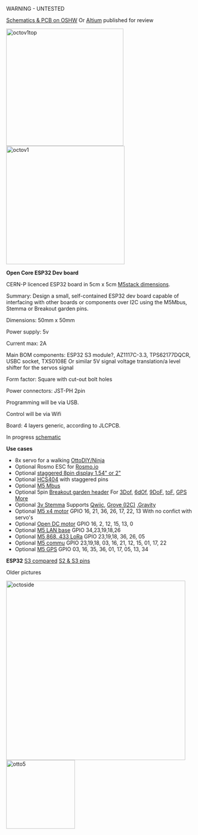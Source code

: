 WARNING - UNTESTED

[Schematics & PCB on OSHW](https://oshwlab.com/Rosmo/Octocore) Or [Altium](https://365.altium.com/files/BA03C7A3-E264-4782-99DA-AFD7CA988E91?openedFrom=files) published for review

<img width="314" alt="octov1top" src="https://user-images.githubusercontent.com/400875/152676904-e26c99aa-717f-48e1-9abb-caa9c4d02ac9.png">
<img width="317" alt="octov1" src="https://user-images.githubusercontent.com/400875/152676917-6fbd343d-e27f-4108-8f4d-84f5609c7052.png">


**Open Core ESP32 Dev board**

CERN-P licenced ESP32 board  in 5cm x 5cm [M5stack dimensions](https://shop.m5stack.com/collections/stack-series).

Summary: Design a small, self-contained ESP32 dev board capable of interfacing with other boards or components over I2C using the M5Mbus, Stemma or Breakout garden pins.

Dimensions: 50mm x 50mm

Power supply: 5v 

Current max: 2A

Main BOM components: ESP32 S3 module?, AZ1117C-3.3, TPS62177DQCR, USBC socket, TXS0108E Or similar 5V signal voltage translation/a level shifter for the servos signal

Form factor: Square with cut-out bolt holes

Power connectors: JST-PH 2pin

Programming will be via USB.

Control will be via Wifi

Board: 4 layers generic, according to JLCPCB.

In progress [schematic](https://easyeda.com/editor#id=da7541c8079445a7816d1372d3d80049)


**Use cases**
- 8x servo for a walking [OttoDIY/Ninja](https://www.ottodiy.com/) 
- Optional Rosmo ESC for [Rosmo.io](https://rosmo.io)
- Optional [staggered 8pin display 1.54" or 2"](http://www.lcdwiki.com/1.54inch_IPS_Module)
- Optional [HCS404](https://github.com/rosmo-robot/Rosmo_3D/issues/6) with staggered pins
- Optional [M5 Mbus](https://forum.m5stack.com/topic/360/m5stack-fire-pinout-leaflet)
- Optional 5pin [Breakout garden header](https://shop.pimoroni.com/collections/breakout-garden) For [3Dof](https://shop.pimoroni.com/products/msa301-3dof-motion-sensor-breakout), [6dOf](https://shop.pimoroni.com/products/lsm303d-6dof-motion-sensor-breakout), [9DoF](https://shop.pimoroni.com/products/icm20948),  [toF](https://shop.pimoroni.com/products/vl53l1x-breakout), [GPS](https://shop.pimoroni.com/products/pa1010d-gps-breakout) [More](https://shop.pimoroni.com/?q=breakout+garden)
- Optional [3v Stemma](https://www.tomshardware.com/features/stemma-vs-qwiic-vs-grove-connectors) Supports [Qwiic](https://www.reddit.com/r/electronics/comments/8lhxwg/sparkfuns_qwiic_standard_for_modular_i2c_devices/), [Grove (I2C)](https://thepihut.com/products/qwiic-cable-grove-adapter-100mm) ,[Gravity](https://learn.adafruit.com/introducing-adafruit-stemma-qt/dfrobot-gravity)
- Optional [M5 x4 motor](https://docs.m5stack.com/en/module/lego_plus) GPIO 16, 21, 36, 26, 17, 22, 13 With no confict with servo's
- Optional [Open DC motor](https://github.com/tomorrow56/M5Stack_Motor_Driver/blob/master/M5_Moter_v02_schematics.pdf) GPIO 16, 2, 12, 15, 13, 0
- Optional [M5 LAN base](https://m5stack.oss-cn-shenzhen.aliyuncs.com/resource/docs/schematic/Bases/lan_base.pdf) GPIO 34,23,19,18,26
- Optional [M5 868, 433 LoRa](https://docs.m5stack.com/en/module/lora868) GPIO 23,19,18, 36, 26, 05
- Optional [M5 commu](https://docs.m5stack.com/en/module/commu) GPIO 23,19,18, 03, 16, 21, 12, 15, 01, 17, 22
- Optional [M5 GPS](https://docs.m5stack.com/en/module/gps) GPIO 03, 16, 35, 36, 01, 17, 05, 13, 34

**ESP32**
[S3 compared](https://www.cnx-software.com/2022/01/12/esp32-s3-esp32-c3-esp8266-modules-comparison/)
[S2 & S3 pins](https://twitter.com/eMbeddedHome/status/1458108024053239816/photo/3)

Older pictures

<img width="480" alt="octoside" src="https://user-images.githubusercontent.com/400875/152676977-f0d99dbf-f9cc-47d8-a631-f4b47d5068d9.png">


<img width="184" alt="otto5" src="https://user-images.githubusercontent.com/400875/150679018-b0bb5ad0-db5d-4c06-ad89-1fea6cc3b11b.png">

